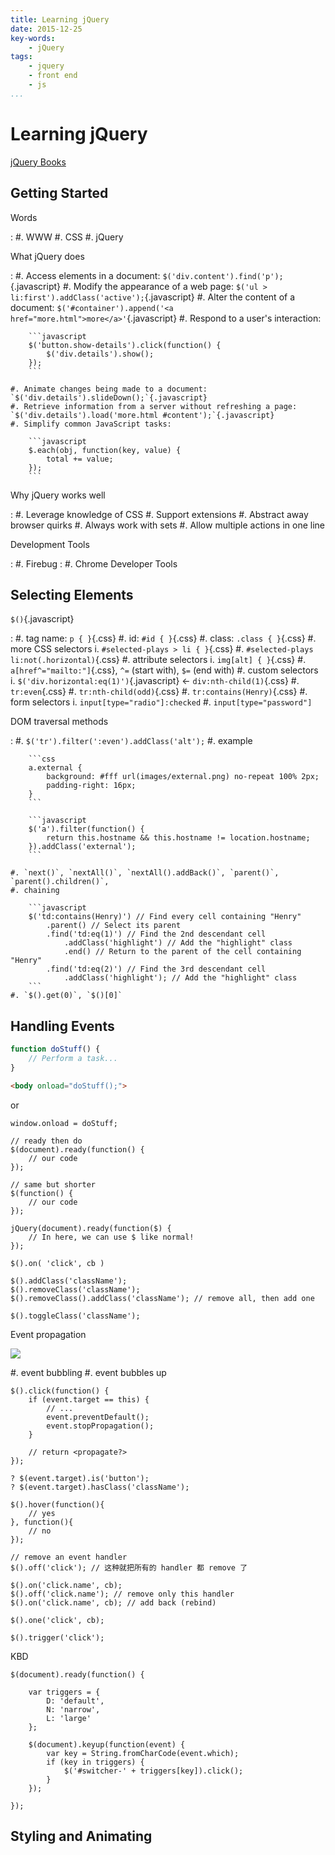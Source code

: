 ```yaml
---
title: Learning jQuery
date: 2015-12-25
key-words:
    - jQuery
tags:
    - jquery
    - front end
    - js
...
```


Learning jQuery
================

[jQuery Books](http://book.learningjquery.com/)

## Getting Started

Words

:   #. WWW
    #. CSS
    #. jQuery

What jQuery does

:   #. Access elements in a document: `$('div.content').find('p');`{.javascript}
    #. Modify the appearance of a web page: `$('ul > li:first').addClass('active');`{.javascript}
    #. Alter the content of a document: `$('#container').append('<a href="more.html">more</a>'`{.javascript}
    #. Respond to a user's interaction:

        ```javascript
        $('button.show-details').click(function() {
            $('div.details').show();
        });
        ```

    #. Animate changes being made to a document: `$('div.details').slideDown();`{.javascript}
    #. Retrieve information from a server without refreshing a page: `$('div.details').load('more.html #content');`{.javascript}
    #. Simplify common JavaScript tasks:

        ```javascript
        $.each(obj, function(key, value) {
            total += value;
        });
        ```

Why jQuery works well

:   #. Leverage knowledge of CSS
    #. Support extensions
    #. Abstract away browser quirks
    #. Always work with sets
    #. Allow multiple actions in one line

Development Tools

:  #. Firebug
:  #. Chrome Developer Tools

## Selecting Elements

`$()`{.javascript}

:   #. tag name: `p { }`{.css}
    #. id: `#id { }`{.css}
    #. class: `.class { }`{.css}
    #. more CSS selectors
        i. `#selected-plays > li { }`{.css}
        #. `#selected-plays li:not(.horizontal)`{.css}
    #. attribute selectors
        i. `img[alt] { }`{.css}
        #. `a[href^="mailto:"]`{.css}, `^=` (start with), `$=` (end with)
    #. custom selectors
        i. `$('div.horizontal:eq(1)')`{.javascript} &larr; `div:nth-child(1)`{.css}
        #. `tr:even`{.css}
        #. `tr:nth-child(odd)`{.css}
        #. `tr:contains(Henry)`{.css}
    #. form selectors
        i. `input[type="radio"]:checked`
        #. `input[type="password"]`

 DOM traversal methods

 :   #. `$('tr').filter(':even').addClass('alt');`
     #. example

        ```css
        a.external {
            background: #fff url(images/external.png) no-repeat 100% 2px;
            padding-right: 16px;
        }
        ```

        ```javascript
        $('a').filter(function() {
            return this.hostname && this.hostname != location.hostname;
        }).addClass('external');
        ```

    #. `next()`, `nextAll()`, `nextAll().addBack()`, `parent()`, `parent().children()`,
    #. chaining

        ```javascript
        $('td:contains(Henry)') // Find every cell containing "Henry"
            .parent() // Select its parent
            .find('td:eq(1)') // Find the 2nd descendant cell
                .addClass('highlight') // Add the "highlight" class
                .end() // Return to the parent of the cell containing "Henry"
            .find('td:eq(2)') // Find the 3rd descendant cell
                .addClass('highlight'); // Add the "highlight" class
        ```
    #. `$().get(0)`, `$()[0]`

## Handling Events

```javascript
function doStuff() {
    // Perform a task...
}
```

```html
<body onload="doStuff();">
```

or

```
window.onload = doStuff;
```

```
// ready then do
$(document).ready(function() {
    // our code
});

// same but shorter
$(function() {
    // our code
});

jQuery(document).ready(function($) {
    // In here, we can use $ like normal!
});
```

```
$().on( 'click', cb )

$().addClass('className');
$().removeClass('className');
$().removeClass().addClass('className'); // remove all, then add one

$().toggleClass('className');
```

Event propagation

![](http://whudoc.qiniudn.com/event-propagation.png)


#. event bubbling
#. event bubbles up

```
$().click(function() {
    if (event.target == this) {
        // ...
        event.preventDefault();
        event.stopPropagation();
    }

    // return <propagate?>
});

? $(event.target).is('button');
? $(event.target).hasClass('className');

$().hover(function(){
    // yes
}, function(){
    // no
});

// remove an event handler
$().off('click'); // 这种就把所有的 handler 都 remove 了

$().on('click.name', cb);
$().off('click.name'); // remove only this handler
$().on('click.name', cb); // add back (rebind)

$().one('click', cb);

$().trigger('click');
```


KBD

```
$(document).ready(function() {

    var triggers = {
        D: 'default',
        N: 'narrow',
        L: 'large'
    };

    $(document).keyup(function(event) {
        var key = String.fromCharCode(event.which);
        if (key in triggers) {
            $('#switcher-' + triggers[key]).click();
        }
    });

});
```

## Styling and Animating
